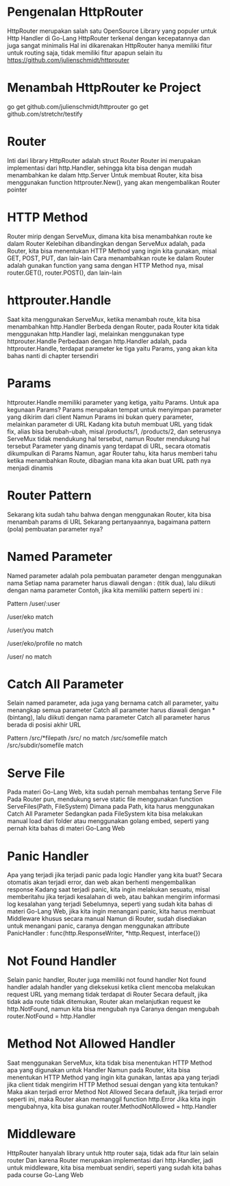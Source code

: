 # Pengenalan HttpRouter

HttpRouter merupakan salah satu OpenSource Library yang populer untuk Http Handler di Go-Lang
HttpRouter terkenal dengan kecepatannya dan juga sangat minimalis
Hal ini dikarenakan HttpRouter hanya memiliki fitur untuk routing saja, tidak memiliki fitur apapun selain itu
https://github.com/julienschmidt/httprouter

# Menambah HttpRouter ke Project

go get github.com/julienschmidt/httprouter
go get github.com/stretchr/testify

# Router

Inti dari library HttpRouter adalah struct Router
Router ini merupakan implementasi dari http.Handler, sehingga kita bisa dengan mudah menambahkan ke dalam http.Server
Untuk membuat Router, kita bisa menggunakan function httprouter.New(), yang akan mengembalikan Router pointer

# HTTP Method

Router mirip dengan ServeMux, dimana kita bisa menambahkan route ke dalam Router
Kelebihan dibandingkan dengan ServeMux adalah, pada Router, kita bisa menentukan HTTP Method yang ingin kita gunakan, misal GET, POST, PUT, dan lain-lain
Cara menambahkan route ke dalam Router adalah gunakan function yang sama dengan HTTP Method nya, misal router.GET(), router.POST(), dan lain-lain

# httprouter.Handle

Saat kita menggunakan ServeMux, ketika menambah route, kita bisa menambahkan http.Handler
Berbeda dengan Router, pada Router kita tidak menggunakan http.Handler lagi, melainkan menggunakan type httprouter.Handle
Perbedaan dengan http.Handler adalah, pada httprouter.Handle, terdapat parameter ke tiga yaitu Params, yang akan kita bahas nanti di chapter tersendiri

# Params

httprouter.Handle memiliki parameter yang ketiga, yaitu Params. Untuk apa kegunaan Params?
Params merupakan tempat untuk menyimpan parameter yang dikirim dari client
Namun Params ini bukan query parameter, melainkan parameter di URL
Kadang kita butuh membuat URL yang tidak fix, alias bisa berubah-ubah, misal /products/1, /products/2, dan seterusnya
ServeMux tidak mendukung hal tersebut, namun Router mendukung hal tersebut
Parameter yang dinamis yang terdapat di URL, secara otomatis dikumpulkan di Params
Namun, agar Router tahu, kita harus memberi tahu ketika menambahkan Route, dibagian mana kita akan buat URL path nya menjadi dinamis

# Router Pattern

Sekarang kita sudah tahu bahwa dengan menggunakan Router, kita bisa menambah params di URL
Sekarang pertanyaannya, bagaimana pattern (pola) pembuatan parameter nya?

# Named Parameter

Named parameter adalah pola pembuatan parameter dengan menggunakan nama
Setiap nama parameter harus diawali dengan : (titik dua), lalu diikuti dengan nama parameter
Contoh, jika kita memiliki pattern seperti ini :

Pattern
/user/:user

/user/eko
match

/user/you
match

/user/eko/profile
no match

/user/
no match

# Catch All Parameter

Selain named parameter, ada juga yang bernama catch all parameter, yaitu menangkap semua parameter
Catch all parameter harus diawali dengan \* (bintang), lalu diikuti dengan nama parameter
Catch all parameter harus berada di posisi akhir URL

Pattern
/src/\*filepath
/src/
no match
/src/somefile
match
/src/subdir/somefile
match

# Serve File

Pada materi Go-Lang Web, kita sudah pernah membahas tentang Serve File
Pada Router pun, mendukung serve static file menggunakan function ServeFiles(Path, FileSystem)
Dimana pada Path, kita harus menggunakan Catch All Parameter
Sedangkan pada FileSystem kita bisa melakukan manual load dari folder atau menggunakan golang embed, seperti yang pernah kita bahas di materi Go-Lang Web

# Panic Handler

Apa yang terjadi jika terjadi panic pada logic Handler yang kita buat?
Secara otomatis akan terjadi error, dan web akan berhenti mengembalikan response
Kadang saat terjadi panic, kita ingin melakukan sesuatu, misal memberitahu jika terjadi kesalahan di web, atau bahkan mengirim informasi log kesalahan yang terjadi
Sebelumnya, seperti yang sudah kita bahas di materi Go-Lang Web, jika kita ingin menangani panic, kita harus membuat Middleware khusus secara manual
Namun di Router, sudah disediakan untuk menangani panic, caranya dengan menggunakan attribute PanicHandler : func(http.ResponseWriter, \*http.Request, interface{})

# Not Found Handler

Selain panic handler, Router juga memiliki not found handler
Not found handler adalah handler yang dieksekusi ketika client mencoba melakukan request URL yang memang tidak terdapat di Router
Secara default, jika tidak ada route tidak ditemukan, Router akan melanjutkan request ke http.NotFound, namun kita bisa mengubah nya
Caranya dengan mengubah router.NotFound = http.Handler

# Method Not Allowed Handler

Saat menggunakan ServeMux, kita tidak bisa menentukan HTTP Method apa yang digunakan untuk Handler
Namun pada Router, kita bisa menentukan HTTP Method yang ingin kita gunakan, lantas apa yang terjadi jika client tidak mengirim HTTP Method sesuai dengan yang kita tentukan?
Maka akan terjadi error Method Not Allowed
Secara default, jika terjadi error seperti ini, maka Router akan memanggil function http.Error
Jika kita ingin mengubahnya, kita bisa gunakan router.MethodNotAllowed = http.Handler

# Middleware

HttpRouter hanyalah library untuk http router saja, tidak ada fitur lain selain router
Dan karena Router merupakan implementasi dari http.Handler, jadi untuk middleware, kita bisa membuat sendiri, seperti yang sudah kita bahas pada course Go-Lang Web
